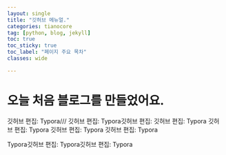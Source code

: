 ```yaml
---
layout: single
title: "깃허브 메뉴얼."
categories: tianocore
tag: [python, blog, jekyll]
toc: true
toc_sticky: true
toc_label: "페이지 주요 목차"
classes: wide

---
```

# 오늘 처음 블로그를 만들었어요. 

깃허브 편집: Typora///
깃허브 편집: Typora깃허브 편집: 
깃허브 편집: Typora
깃허브 편집: Typora
깃허브 편집: Typora
깃허브 편집: Typora

Typora깃허브 편집: Typora깃허브 편집: Typora